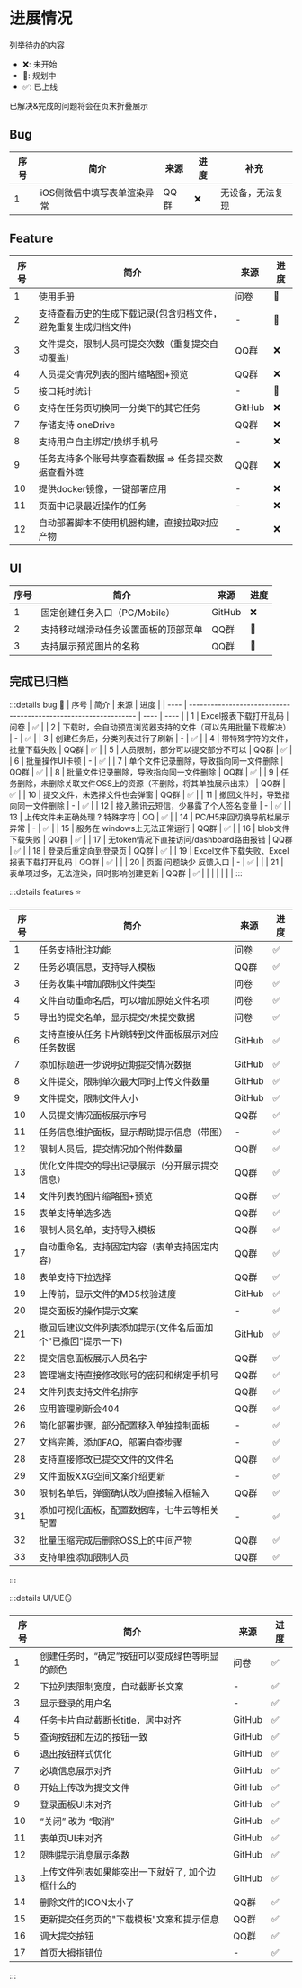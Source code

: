 # 进展情况

列举待办的内容
* ❌: 未开始
* 🧱: 规划中 
* ✅: 已上线

已解决&完成的问题将会在页末折叠展示
## Bug
| 序号 | 简介                        | 来源 | 进度 | 补充             |
| ---- | --------------------------- | ---- | ---- | ---------------- |
| 1    | iOS侧微信中填写表单渲染异常 | QQ群 | ❌    | 无设备，无法复现 |

## Feature
| 序号 | 简介                                                           | 来源   | 进度 |
| ---- | -------------------------------------------------------------- | ------ | ---- |
| 1    | 使用手册                                                       | 问卷   | 🧱    |
| 2    | 支持查看历史的生成下载记录(包含归档文件，避免重复生成归档文件) | -      | 🧱    |
| 3    | 文件提交，限制人员可提交次数（重复提交自动覆盖）               | QQ群   | ❌    |
| 4    | 人员提交情况列表的图片缩略图+预览                              | QQ群   | ❌    |
| 5    | 接口耗时统计                                                   | -      | 🧱    |
| 6    | 支持在任务页切换同一分类下的其它任务                           | GitHub | ❌    |
| 7    | 存储支持 oneDrive                                              | QQ群   | ❌    |
| 8    | 支持用户自主绑定/换绑手机号                                    | -      | ❌    |
| 9    | 任务支持多个账号共享查看数据 => 任务提交数据查看外链           | QQ群   | ❌    |
| 10   | 提供docker镜像，一键部署应用                                   | -      | ❌    |
| 11   | 页面中记录最近操作的任务                                       | -      | ❌    |
| 12   | 自动部署脚本不使用机器构建，直接拉取对应产物                   | -      | ❌    |

## UI
| 序号 | 简介                                 | 来源   | 进度 |
| ---- | ------------------------------------ | ------ | ---- |
| 1    | 固定创建任务入口（PC/Mobile）        | GitHub | ❌    |
| 2    | 支持移动端滑动任务设置面板的顶部菜单 | QQ群   | 🧱    |
| 3    | 支持展示预览图片的名称               | QQ群   | 🧱    |


## 完成已归档
:::details bug 🐛
| 序号 | 简介                                                            | 来源 | 进度 |
| ---- | --------------------------------------------------------------- | ---- | ---- |
| 1    | Excel报表下载打开乱码                                           | 问卷 | ✅    |
| 2    | 下载时，会自动预览浏览器支持的文件（可以先用批量下载解决）      | -    | ✅    |
| 3    | 创建任务后，分类列表进行了刷新                                  | -    | ✅    |
| 4    | 带特殊字符的文件，批量下载失败                                  | QQ群 | ✅    |
| 5    | 人员限制，部分可以提交部分不可以                                | QQ群 | ✅    |
| 6    | 批量操作UI卡顿                                                  | -    | ✅    |
| 7    | 单个文件记录删除，导致指向同一文件删除                          | QQ群 | ✅    |
| 8    | 批量文件记录删除，导致指向同一文件删除                          | QQ群 | ✅    |
| 9    | 任务删除，未删除关联文件OSS上的资源（不删除，将其单独展示出来） | QQ群 | ✅    |
| 10   | 提交文件，未选择文件也会弹窗                                    | QQ群 | ✅    |
| 11   | 撤回文件时，导致指向同一文件删除                                | -    | ✅    |
| 12   | 接入腾讯云短信，少暴露了个人签名变量                            | -    | ✅    |
| 13   | 上传文件未正确处理 ? 特殊字符                                   | QQ   | ✅    |
| 14   | PC/H5来回切换导航栏展示异常                                     | -    | ✅    |
| 15   | 服务在 windows上无法正常运行                                    | QQ群 | ✅    |
| 16   | blob文件下载失败                                                | QQ群 | ✅    |
| 17   | 无token情况下直接访问/dashboard路由报错                         | QQ群 | ✅    |
| 18   | 登录后重定向到登录页                                            | QQ群 | ✅    |
| 19   | Excel文件下载失败、Excel报表下载打开乱码                        | QQ群 | ✅    |  |
| 20   | 页面 问题缺少 反馈入口                                          | -    | ✅    |  |
| 21   | 表单项过多，无法渲染，同时影响创建更新                          | QQ群 | ✅    |  |
|      |                                                                 |      |      |
:::

:::details features ⭐️

| 序号 | 简介                                                       | 来源   | 进度 |
| ---- | ---------------------------------------------------------- | ------ | ---- |
| 1    | 任务支持批注功能                                           | 问卷   | ✅    |
| 2    | 任务必填信息，支持导入模板                                 | QQ群   | ✅    |
| 3    | 任务收集中增加限制文件类型                                 | 问卷   | ✅    |
| 4    | 文件自动重命名后，可以增加原始文件名项                     | 问卷   | ✅    |
| 5    | 导出的提交名单，显示提交/未提交数据                        | 问卷   | ✅    |
| 6    | 支持直接从任务卡片跳转到文件面板展示对应任务数据           | GitHub | ✅    |
| 7    | 添加标题进一步说明近期提交情况数据                         | GitHub | ✅    |
| 8    | 文件提交，限制单次最大同时上传文件数量                     | GitHub | ✅    |
| 9    | 文件提交，限制文件大小                                     | GitHub | ✅    |
| 10   | 人员提交情况面板展示序号                                   | QQ群   | ✅    |
| 11   | 任务信息维护面板，显示帮助提示信息（带图）                 | -      | ✅    |
| 12   | 限制人员后，提交情况加个附件数量                           | QQ群   | ✅    |
| 13   | 优化文件提交的导出记录展示（分开展示提交信息）             | QQ群   | ✅    |
| 14   | 文件列表的图片缩略图+预览                                  | QQ群   | ✅    |
| 15   | 表单支持单选多选                                           | QQ群   | ✅    |
| 16   | 限制人员名单，支持导入模板                                 | QQ群   | ✅    |
| 17   | 自动重命名，支持固定内容（表单支持固定内容）               | QQ群   | ✅    |
| 18   | 表单支持下拉选择                                           | QQ群   | ✅    |
| 19   | 上传前，显示文件的MD5校验进度                              | GitHub | ✅    |
| 20   | 提交面板的操作提示文案                                     | -      | ✅    |
| 21   | 撤回后建议文件列表添加提示(文件名后面加个"已撤回"提示一下) | GitHub | ✅    |
| 22   | 提交信息面板展示人员名字                                   | QQ群   | ✅    |
| 23   | 管理端支持直接修改账号的密码和绑定手机号                   | QQ群   | ✅    |
| 24   | 文件列表支持文件名排序                                     | QQ群   | ✅    |
| 26   | 应用管理刷新会404                                          | QQ群   | ✅    |
| 26   | 简化部署步骤，部分配置移入单独控制面板                     | -      | ✅    |
| 27   | 文档完善，添加FAQ，部署自查步骤                            | -      | ✅    |
| 28   | 支持直接修改已提交文件的文件名                             | QQ群   | ✅    |
| 29   | 文件面板XXG空间文案介绍更新                                | -      | ✅    |
| 30   | 限制名单后，弹窗确认改为直接输入框输入                     | QQ群   | ✅    |
| 31   | 添加可视化面板，配置数据库，七牛云等相关配置               | -      | ✅    |
| 32   | 批量压缩完成后删除OSS上的中间产物                          | QQ群   | ✅    |
| 33   | 支持单独添加限制人员                                       | QQ群   | ✅    |
:::

:::details UI/UE🪞

| 序号 | 简介                                             | 来源   | 进度 |
| ---- | ------------------------------------------------ | ------ | ---- |
| 1    | 创建任务时，“确定”按钮可以变成绿色等明显的颜色   | 问卷   | ✅    |
| 2    | 下拉列表限制宽度，自动截断长文案                 | -      | ✅    |
| 3    | 显示登录的用户名                                 | -      | ✅    |
| 4    | 任务卡片自动截断长title，居中对齐                | GitHub | ✅    |
| 5    | 查询按钮和左边的按钮一致                         | GitHub | ✅    |
| 6    | 退出按钮样式优化                                 | GitHub | ✅    |
| 7    | 必填信息展示对齐                                 | GitHub | ✅    |
| 8    | 开始上传改为提交文件                             | GitHub | ✅    |
| 9    | 登录面板UI未对齐                                 | GitHub | ✅    |
| 10   | “关闭” 改为 “取消”                               | GitHub | ✅    |
| 11   | 表单页UI未对齐                                   | GitHub | ✅    |
| 12   | 限制提示消息展示条数                             | GitHub | ✅    |
| 13   | 上传文件列表如果能突出一下就好了, 加个边框什么的 | GitHub | ✅    |
| 14   | 删除文件的ICON太小了                             | QQ群   | ✅    |
| 15   | 更新提交任务页的"下载模板"文案和提示信息         | QQ群   | ✅    |
| 16   | 调大提交按钮                                     | QQ群   | ✅    |
| 17   | 首页大拇指错位                                   | -      | ✅    |
:::